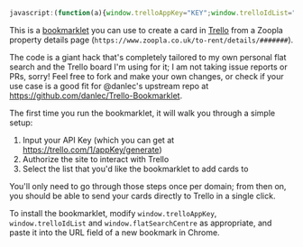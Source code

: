 ```javascript
javascript:(function(a){window.trelloAppKey="KEY";window.trelloIdList="LIST";window.flatSearchCentre="London";var b=a.createElement("script");b.src="https://rawgit.com/motiz88/Trello-Bookmarklet/master/trello_bookmarklet.js";a.getElementsByTagName("head")[0].appendChild(b)})(document);
```

This is a <a href="http://en.wikipedia.org/wiki/Bookmarklet">bookmarklet</a> you can use to create a card in <a href="https://trello.com">Trello</a> from a Zoopla property details page (`https://www.zoopla.co.uk/to-rent/details/#######`).

The code is a giant hack that's completely tailored to my own personal flat search and the Trello board I'm using for it; I am not taking issue reports or PRs, sorry! Feel free to fork and make your own changes, or check if your use case is a good fit for @danlec's upstream repo at https://github.com/danlec/Trello-Bookmarklet.

The first time you run the bookmarklet, it will walk you through a simple setup:

 1. Input your API Key (which you can get at https://trello.com/1/appKey/generate)
 2. Authorize the site to interact with Trello
 3. Select the list that you'd like the bookmarklet to add cards to

You'll only need to go through those steps once per domain; from then on, you should be able to send your
cards directly to Trello in a single click.

To install the bookmarklet, modify `window.trelloAppKey`, `window.trelloIdList` and `window.flatSearchCentre` as appropriate, and paste it into the URL field of a new bookmark in Chrome.
